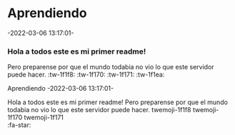 # Aprendiendo
-2022-03-06 13:17:01-
### Hola a todos este es mi primer readme!
Pero preparense por que el mundo todabia no vio lo que este servidor puede hacer.
:tw-1f1f8: :tw-1f170: :tw-1f171: :tw-1f1ea: 

Aprendiendo
-2022-03-06 13:17:01-

Hola a todos este es mi primer readme!
Pero preparense por que el mundo todabia no vio lo que este servidor puede hacer.
twemoji-1f1f8 twemoji-1f170 twemoji-1f171  
:fa-star:
